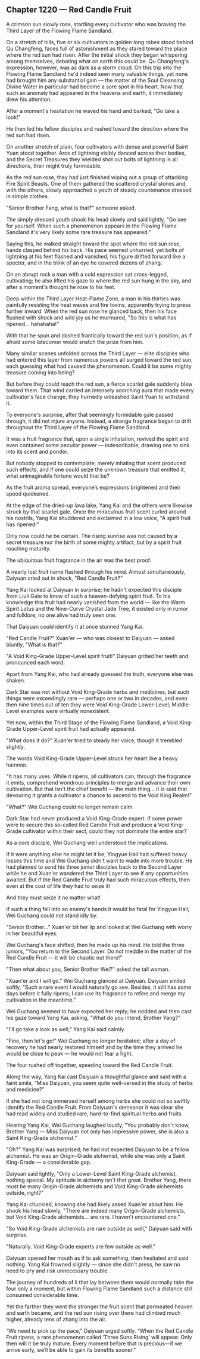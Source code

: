 ## Chapter 1220 — Red Candle Fruit

A crimson sun slowly rose, startling every cultivator who was braving the Third Layer of the Flowing Flame Sandland.

On a stretch of hills, five or six cultivators in golden long robes stood behind Qu Changfeng, faces full of astonishment as they stared toward the place where the red sun had risen. After the initial shock they began whispering among themselves, debating what on earth this could be. Qu Changfeng's expression, however, was as dark as a storm cloud. On this trip into the Flowing Flame Sandland he'd indeed seen many valuable things, yet none had brought him any substantial gain — the matter of the Soul Cleansing Divine Water in particular had become a sore spot in his heart. Now that such an anomaly had appeared in the heavens and earth, it immediately drew his attention.

After a moment's hesitation he waved his hand and barked, "Go take a look!"

He then led his fellow disciples and rushed toward the direction where the red sun had risen.

On another stretch of plain, four cultivators with dense and powerful Saint Yuan stood together. Arcs of lightning visibly danced across their bodies, and the Secret Treasures they wielded shot out bolts of lightning in all directions, their might truly formidable.

As the red sun rose, they had just finished wiping out a group of attacking Fire Spirit Beasts. One of them gathered the scattered crystal stones and, with the others, slowly approached a youth of steady countenance dressed in simple clothes.

"Senior Brother Fang, what is that?" someone asked.

The simply dressed youth shook his head slowly and said lightly, "Go see for yourself. When such a phenomenon appears in the Flowing Flame Sandland it's very likely some rare treasure has appeared."

Saying this, he walked straight toward the spot where the red sun rose, hands clasped behind his back. His pace seemed unhurried, yet bolts of lightning at his feet flashed and vanished; his figure drifted forward like a specter, and in the blink of an eye he covered dozens of zhang.

On an abrupt rock a man with a cold expression sat cross-legged, cultivating; he also lifted his gaze to where the red sun hung in the sky, and after a moment's thought he rose to his feet.

Deep within the Third Layer Heat-Flame Zone, a man in his thirties was painfully resisting the heat waves and fire toxins, apparently trying to press further inward. When the red sun rose he glanced back, then his face flushed with shock and wild joy as he murmured, "So this is what has ripened... hahahaha!"

With that he spun and dashed frantically toward the red sun's position, as if afraid some latecomer would snatch the prize from him.

Many similar scenes unfolded across the Third Layer — elite disciples who had entered this layer from numerous powers all surged toward the red sun, each guessing what had caused the phenomenon. Could it be some mighty treasure coming into being?

But before they could reach the red sun, a fierce scarlet gale suddenly blew toward them. That wind carried an intensely scorching aura that made every cultivator's face change; they hurriedly unleashed Saint Yuan to withstand it.

To everyone's surprise, after that seemingly formidable gale passed through, it did not injure anyone. Instead, a strange fragrance began to drift throughout the Third Layer of the Flowing Flame Sandland.

It was a fruit fragrance that, upon a single inhalation, revived the spirit and even contained some peculiar power — indescribable, drawing one to sink into its scent and ponder.

But nobody stopped to contemplate; merely inhaling that scent produced such effects, and if one could seize the unknown treasure that emitted it, what unimaginable fortune would that be?

As the fruit aroma spread, everyone’s expressions brightened and their speed quickened.

At the edge of the dried-up lava lake, Yang Kai and the others were likewise struck by that scarlet gale. Once the miraculous fruit scent curled around his nostrils, Yang Kai shuddered and exclaimed in a low voice, "A spirit fruit has ripened!"

Only now could he be certain. The rising sunrise was not caused by a secret treasure nor the birth of some mighty artifact, but by a spirit fruit reaching maturity.

The ubiquitous fruit fragrance in the air was the best proof.

A nearly lost fruit name flashed through his mind. Almost simultaneously, Daiyuan cried out in shock, "Red Candle Fruit?"

Yang Kai looked at Daiyuan in surprise; he hadn't expected this disciple from Liuli Gate to know of such a heaven-defying spirit fruit. To his knowledge this fruit had nearly vanished from the world — like the Warm Spirit Lotus and the Nine-Curve Crystal Jade Tree, it existed only in rumor and folklore; no one alive had truly seen one.

That Daiyuan could identify it at once stunned Yang Kai.

"Red Candle Fruit?" Xuan'er — who was closest to Daiyuan — asked bluntly, "What is that?"

"A Void King-Grade Upper-Level spirit fruit!" Daiyuan gritted her teeth and pronounced each word.

Apart from Yang Kai, who had already guessed the truth, everyone else was shaken.

Dark Star was not without Void King-Grade herbs and medicines, but such things were exceedingly rare — perhaps one or two in decades, and even then nine times out of ten they were Void King-Grade Lower-Level; Middle-Level examples were virtually nonexistent.

Yet now, within the Third Stage of the Flowing Flame Sandland, a Void King-Grade Upper-Level spirit fruit had actually appeared.

"What does it do?" Xuan'er tried to steady her voice, though it trembled slightly.

The words Void King-Grade Upper-Level struck her heart like a heavy hammer.

"It has many uses. While it ripens, all cultivators can, through the fragrance it emits, comprehend wondrous principles to merge and advance their own cultivation. But that isn't the chief benefit — the main thing... it is said that devouring it grants a cultivator a chance to ascend to the Void King Realm!"

"What?" Wei Guchang could no longer remain calm.

Dark Star had never produced a Void King-Grade expert. If some power were to secure this so-called Red Candle Fruit and produce a Void King-Grade cultivator within their sect, could they not dominate the entire star?

As a core disciple, Wei Guchang well understood the implications.

If it were anything else he might let it be; Yingyue Hall had suffered heavy losses this time and Wei Guchang didn't want to wade into more trouble. He had planned to send his three junior disciples back to the Second Layer while he and Xuan'er wandered the Third Layer to see if any opportunities awaited. But if the Red Candle Fruit truly had such miraculous effects, then even at the cost of life they had to seize it!

And they must seize it no matter what!

If such a thing fell into an enemy's hands it would be fatal for Yingyue Hall; Wei Guchang could not stand idly by.

"Senior Brother..." Xuan'er bit her lip and looked at Wei Guchang with worry in her beautiful eyes.

Wei Guchang's face shifted, then he made up his mind. He told the three juniors, "You return to the Second Layer. Do not meddle in the matter of the Red Candle Fruit — it will be chaotic out there!"

"Then what about you, Senior Brother Wei?" asked the tall woman.

"Xuan'er and I will go." Wei Guchang glanced at Daiyuan. Daiyuan smiled softly, "Such a rare event I would naturally go see. Besides, it still has some days before it fully ripens; I can use its fragrance to refine and merge my cultivation in the meantime."

Wei Guchang seemed to have expected her reply; he nodded and then cast his gaze toward Yang Kai, asking, "What do you intend, Brother Yang?"

"I'll go take a look as well," Yang Kai said calmly.

"Fine, then let's go!" Wei Guchang no longer hesitated; after a day of recovery he had nearly restored himself and by the time they arrived he would be close to peak — he would not fear a fight.

The four rushed off together, speeding toward the Red Candle Fruit.

Along the way, Yang Kai cast Daiyuan a thoughtful glance and said with a faint smile, “Miss Daiyuan, you seem quite well-versed in the study of herbs and medicine?”

If she had not long immersed herself among herbs she could not so swiftly identify the Red Candle Fruit. From Daiyuan's demeanor it was clear she had read widely and studied rare, hard-to-find spiritual herbs and fruits.

Hearing Yang Kai, Wei Guchang laughed loudly, "You probably don't know, Brother Yang — Miss Daiyuan not only has impressive power, she is also a Saint King-Grade alchemist."

"Oh?" Yang Kai was surprised; he had not expected Daiyuan to be a fellow alchemist. He was an Origin-Grade alchemist, while she was only a Saint King-Grade — a considerable gap.

Daiyuan said lightly, "Only a Lower-Level Saint King-Grade alchemist, nothing special. My aptitude in alchemy isn't that great. Brother Yang, there must be many Origin-Grade alchemists and Void King-Grade alchemists outside, right?"

Yang Kai chuckled, knowing she had likely asked Xuan'er about him. He shook his head slowly, "There are indeed many Origin-Grade alchemists, but Void King-Grade alchemists... are rare. I haven't encountered one."

"So Void King-Grade alchemists are rare outside as well," Daiyuan said with surprise.

"Naturally. Void King-Grade experts are few outside as well."

Daiyuan opened her mouth as if to ask something, then hesitated and said nothing. Yang Kai frowned slightly — since she didn't press, he saw no need to pry and risk unnecessary trouble.

The journey of hundreds of li that lay between them would normally take the four only a moment, but within Flowing Flame Sandland such a distance still consumed considerable time.

Yet the farther they went the stronger the fruit scent that permeated heaven and earth became, and the red sun rising over there had climbed much higher, already tens of zhang into the air.

“We need to pick up the pace,” Daiyuan urged softly. “When the Red Candle Fruit ripens, a rare phenomenon called ‘Three Suns Rising’ will appear. Only then will it be truly mature. Every moment before that is precious—if we arrive early, we’ll be able to gain its benefits sooner.”